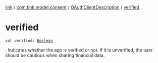 [link](../../index.md) / [com.tink.model.consent](../index.md) / [OAuthClientDescription](index.md) / [verified](./verified.md)

# verified

`val verified: `[`Boolean`](https://kotlinlang.org/api/latest/jvm/stdlib/kotlin/-boolean/index.html)

: Indicates whether the app is verified or not. If it is unverified, the user should be cautious when sharing financial data.

